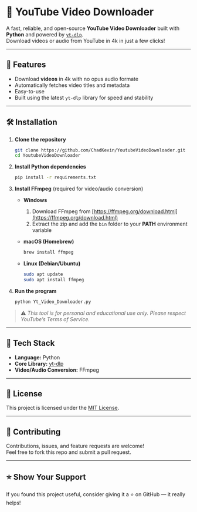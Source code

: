 # 🎥 YouTube Video Downloader

A fast, reliable, and open-source **YouTube Video Downloader** built with **Python** and powered by [`yt-dlp`](https://github.com/yt-dlp/yt-dlp).  
Download videos or audio from YouTube in 4k in just a few clicks!

---

## 🚀 Features
- Download **videos** in 4k with no opus audio formate
- Automatically fetches video titles and metadata
- Easy-to-use
- Built using the latest `yt-dlp` library for speed and stability  

---

## 🛠️ Installation

1. **Clone the repository**
   ```bash
   git clone https://github.com/ChadKevin/YoutubeVideoDownloader.git
   cd YoutubeVideoDownloader
   ```

2. **Install Python dependencies**
   ```bash
   pip install -r requirements.txt
   ```

3. **Install FFmpeg** (required for video/audio conversion)

   - **Windows**  
     1. Download FFmpeg from [https://ffmpeg.org/download.html](https://ffmpeg.org/download.html)  
     2. Extract the zip and add the `bin` folder to your **PATH** environment variable  

   - **macOS (Homebrew)**
     ```bash
     brew install ffmpeg
     ```

   - **Linux (Debian/Ubuntu)**
     ```bash
     sudo apt update
     sudo apt install ffmpeg
     ```

4. **Run the program**
   ```bash
   python Yt_Video_Downloader.py
   ```

> ⚠️ *This tool is for personal and educational use only. Please respect YouTube’s Terms of Service.*

---

## 🧰 Tech Stack
- **Language:** Python  
- **Core Library:** [yt-dlp](https://github.com/yt-dlp/yt-dlp)  
- **Video/Audio Conversion:** FFmpeg

---

## 📄 License
This project is licensed under the [MIT License](LICENSE).

---

## 💬 Contributing
Contributions, issues, and feature requests are welcome!  
Feel free to fork this repo and submit a pull request.

---

## ⭐ Show Your Support
If you found this project useful, consider giving it a ⭐ on GitHub — it really helps!



